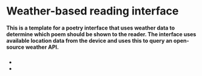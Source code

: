 # Weather-based reading interface

**This is a template for a poetry interface that uses weather data to determine which poem should be shown to the reader. The interface uses available location data from the device and uses this to query an open-source weather API.**



### <!--Content-->

<!--This code repository contains the files for the audio map, minus four audio files, which need to be supplied in order to test the interface. These should be added at the root directory and referenced in the index.html file within the $(document).ready() function at the end of the file.-->

<!--The interface uses an image-map to trigger sound. These are generated in HTML by a string of co-ordinates that map on top of a displayed image. The image and image-map can be replaced to customise the interface for your own needs. The co-ordinates are held within the <map> tag in the index.html file.-->

<!--Debug features can be turned on by changing #debug to 'display:block' in CSS. This will allow you to see the volume of each track and the cursor's distance from its point on the map.-->

<!--Password is 'password'. This is not intended as a strong security feature and can be removed or changed in the index.html file.-->



### <!--Third-party software-->

- <!--**JQuery** - used throughout for UI design (MIT License - Copyright and license can be found in jquery-3.4.1.js)-->
- <!--The image-map was generated from the source image using http://www.image-map.net/-->



### <!--Attribution-->

<!--This code repository is part of the PhD thesis 'Poetry in Digital Media' by Peter Hebden, Newcastle University 2021. This source code is shared under the Creative Commons Attribution-ShareAlike 4.0 International license (CC BY-SA 4.0). A copy of this license is viewable here: https://creativecommons.org/licenses/by-sa/4.0/legalcode.-->

